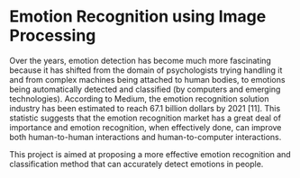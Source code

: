 # Emotion Recognition using Image Processing
Over the years, emotion detection has become much more fascinating because it has shifted from the domain of psychologists trying handling it and from complex machines being attached to human bodies, to emotions being automatically detected and classified (by computers and emerging technologies). According to Medium, the emotion recognition solution industry has been estimated to reach 67.1 billion dollars by 2021 [11]. This statistic suggests that the emotion recognition market has a great deal of importance and emotion recognition, when effectively done, can improve both human-to-human interactions and human-to-computer interactions. 

This project is aimed at proposing a more effective emotion recognition and classification method that can accurately detect emotions in people.
